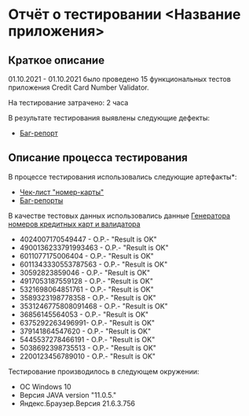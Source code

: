 # Отчёт о тестировании <Название приложения>

## Краткое описание

01.10.2021 - 01.10.2021 было проведено 15 функциональных тестов приложения Credit Card Number Validator.

На тестирование затрачено: 2 часа

В результате тестирования выявлены следующие дефекты:
* [ Баг-репорт ](https://docs.google.com/spreadsheets/d/1TXfVkWryrnclufzr51pP6-7W7ht8klrvsPtq0sUgAug/edit?usp=sharing)

## Описание процесса тестирования

В процессе тестирования использовались следующие артефакты*:
* [ Чек-лист "номер-карты" ](https://docs.google.com/spreadsheets/d/177ATWG9bB5Gt9BylUY2E4p5k1SeGHFhYphCG4j48cu0/edit?usp=sharing)
* [ Баг-репорты ](https://docs.google.com/spreadsheets/d/1TXfVkWryrnclufzr51pP6-7W7ht8klrvsPtq0sUgAug/edit?usp=sharing)


В качестве тестовых данных использовались данные         [Генератора номеров кредитных карт и валидатора](https://www.freeformatter.com/credit-card-number-generator-validator.html)
* 4024007170549447 - О.Р.- "Result is OK"
* 4900136233791993463 - О.Р.- "Result is OK"
* 6011077175006404 - О.Р.- "Result is OK"
* 6011343330553787563 - О.Р.- "Result is OK"
* 30592823859046 - О.Р.- "Result is OK"
* 4917053187559128 - О.Р.- "Result is OK"
* 5321698064851761 - О.Р.- "Result is OK"
* 3589323198778358 - О.Р.- "Result is OK"
* 3531246775808091468 - О.Р.- "Result is OK"
* 36856145564053 - О.Р.- "Result is OK"
* 6375292263496991- О.Р.- "Result is OK"
* 379141864547620 - О.Р.- "Result is OK"
* 5445537278466191 - О.Р.- "Result is OK"
* 5038692398735513 - О.Р.- "Result is OK"
* 2200123456789010 - О.Р.- "Result is OK"

Тестирование производилось в следующем окружении:
* OC Windows 10
* Версия JAVA version "11.0.5."
* Яндекс.Браузер.Версия 21.6.3.756 